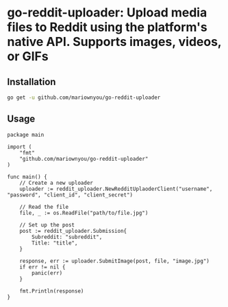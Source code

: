 # go-reddit-uploader: Upload media files to Reddit using the platform's native API. Supports images, videos, or GIFs


## Installation

```bash
go get -u github.com/mariownyou/go-reddit-uploader
```

## Usage

```golang
package main

import (
    "fmt"
    "github.com/mariownyou/go-reddit-uploader"
)

func main() {
    // Create a new uploader
    uploader := reddit_uploader.NewRedditUplaoderClient("username", "password", "client_id", "client_secret")

    // Read the file
    file, _ := os.ReadFile("path/to/file.jpg")

    // Set up the post
    post := reddit_uploader.Submission{
        Subreddit: "subreddit",
        Title: "title",
    }

    response, err := uploader.SubmitImage(post, file, "image.jpg")
    if err != nil {
        panic(err)
    }

    fmt.Println(response)
}
```
